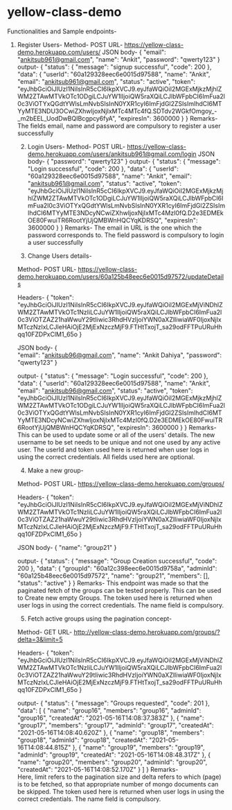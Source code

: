 # yellow-class-demo


Functionalities and Sample endpoints-

1. Register Users-
   Method- POST
   URL- https://yellow-class-demo.herokuapp.com/users/
   JSON body- {
      "email": "ankitsub961@gmail.com",
      "name": "Ankit",
      "password": "qwerty123" 
   }
   output- 
   {
        "status": {
            "message": "signup successful",
            "code": 200
        },
        "data": {
            "userId": "60a129328eec6e0015d97588",
            "name": "Ankit",
            "email": "ankitsub961@gmail.com",
            "status": "active",
            "token": "eyJhbGciOiJIUzI1NiIsInR5cCI6IkpXVCJ9.eyJfaWQiOiI2MGExMjkzMjhlZWM2ZTAwMTVkOTc1ODgiLCJuYW1lIjoiQW5raXQiLCJlbWFpbCI6ImFua2l0c3ViOTYxQGdtYWlsLmNvbSIsInN0YXR1cyI6ImFjdGl2ZSIsImlhdCI6MTYyMTE3NDU3OCwiZXhwIjoxNjIxMTc4MTc4fQ.SDTdv2WGkfOmgoy_-_m2bEEL_UodDwBQIBcgpcy6fyA",
            "expiresIn": 3600000
        }
    }
   Remarks- 
   The fields email, name and password are compulsory to register a user successfully


   2. Login Users-
   Method- POST
   URL- https://yellow-class-demo.herokuapp.com/users/ankitsub961@gmail.com/login
   JSON body- { 
      "password": "qwerty123" 
   }
   output- 
   {
        "status": {
            "message": "Login successful",
            "code": 200
        },
        "data": {
            "userId": "60a129328eec6e0015d97588",
            "name": "Ankit",
            "email": "ankitsub961@gmail.com",
            "status": "active",
            "token": "eyJhbGciOiJIUzI1NiIsInR5cCI6IkpXVCJ9.eyJfaWQiOiI2MGExMjkzMjhlZWM2ZTAwMTVkOTc1ODgiLCJuYW1lIjoiQW5raXQiLCJlbWFpbCI6ImFua2l0c3ViOTYxQGdtYWlsLmNvbSIsInN0YXR1cyI6ImFjdGl2ZSIsImlhdCI6MTYyMTE3NDcyNCwiZXhwIjoxNjIxMTc4MzI0fQ.D2e3EDMEkOE80FwuiTR6RootYjUjQMBWnHQCYqKDRSQ",
            "expiresIn": 3600000
        }
    }
   Remarks- 
   The email in URL is the one which the password corresponds to. The field password is compulsory to login a user successfully
   
   3. Change Users details- 

   Method- POST
   URL- https://yellow-class-demo.herokuapp.com/users/60a125b48eec6e0015d97572/updateDetails

   Headers- {
       "token": "eyJhbGciOiJIUzI1NiIsInR5cCI6IkpXVCJ9.eyJfaWQiOiI2MGExMjViNDhlZWM2ZTAwMTVkOTc1NzIiLCJuYW1lIjoiQW5raXQiLCJlbWFpbCI6ImFua2l0c3ViOTZAZ21haWwuY29tIiwic3RhdHVzIjoiYWN0aXZlIiwiaWF0IjoxNjIxMTczNzIxLCJleHAiOjE2MjExNzczMjF9.FTHtTxojT_sa29odFFTPuURuHhqq10FZDPxClM1_65o
   }

   JSON body- {  
      "email": "ankitsub96@gmail.com",
      "name": "Ankit Dahiya",
      "password": "qwerty123" 
   }

   output- 
   {
        "status": {
            "message": "Login successful",
            "code": 200
        },
        "data": {
            "userId": "60a129328eec6e0015d97588",
            "name": "Ankit",
            "email": "ankitsub96@gmail.com",
            "status": "active",
            "token": "eyJhbGciOiJIUzI1NiIsInR5cCI6IkpXVCJ9.eyJfaWQiOiI2MGExMjkzMjhlZWM2ZTAwMTVkOTc1ODgiLCJuYW1lIjoiQW5raXQiLCJlbWFpbCI6ImFua2l0c3ViOTYxQGdtYWlsLmNvbSIsInN0YXR1cyI6ImFjdGl2ZSIsImlhdCI6MTYyMTE3NDcyNCwiZXhwIjoxNjIxMTc4MzI0fQ.D2e3EDMEkOE80FwuiTR6RootYjUjQMBWnHQCYqKDRSQ",
            "expiresIn": 3600000
        }
    }
   Remarks- 
   This can be used to update some or all of the users' details. The new username to be set needs to be unique and not one used by any active user. 
   The userId and token used here is returned when user logs in using the correct credentials.
   All fields used here are optional.


   4. Make a new group- 

   Method- POST
   URL- https://yellow-class-demo.herokuapp.com/groups/

   Headers- {
       "token": "eyJhbGciOiJIUzI1NiIsInR5cCI6IkpXVCJ9.eyJfaWQiOiI2MGExMjViNDhlZWM2ZTAwMTVkOTc1NzIiLCJuYW1lIjoiQW5raXQiLCJlbWFpbCI6ImFua2l0c3ViOTZAZ21haWwuY29tIiwic3RhdHVzIjoiYWN0aXZlIiwiaWF0IjoxNjIxMTczNzIxLCJleHAiOjE2MjExNzczMjF9.FTHtTxojT_sa29odFFTPuURuHhqq10FZDPxClM1_65o
   }

   JSON body- { 
      "name": "group21" 
   }

   output- 
   {
        "status": {
            "message": "Group Creation successful",
            "code": 200
        },
        "data": {
            "groupId": "60a12c398eec6e0015d9758a",
            "adminId": "60a125b48eec6e0015d97572",
            "name": "group21",
            "members": [],
            "status": "active"
        }
    }
   Remarks- 
   This endpoint was made so that the paginated fetch of the groups can be tested properly.
   This can be used to Create new empty Groups. 
   The token used here is returned when user logs in using the correct credentials.
   The name field is compulsory. 


   5. Fetch active groups using the pagination concept- 

   Method- GET
   URL- http://yellow-class-demo.herokuapp.com/groups/?delta=3&limit=5

   Headers- {
       "token": "eyJhbGciOiJIUzI1NiIsInR5cCI6IkpXVCJ9.eyJfaWQiOiI2MGExMjViNDhlZWM2ZTAwMTVkOTc1NzIiLCJuYW1lIjoiQW5raXQiLCJlbWFpbCI6ImFua2l0c3ViOTZAZ21haWwuY29tIiwic3RhdHVzIjoiYWN0aXZlIiwiaWF0IjoxNjIxMTczNzIxLCJleHAiOjE2MjExNzczMjF9.FTHtTxojT_sa29odFFTPuURuHhqq10FZDPxClM1_65o
   } 

   output- 
   {
        "status": {
            "message": "Groups requested",
            "code": 201
        },
        "data": [
            {
            "name": "group16",
            "members": "group16",
            "adminId": "group16",
            "createdAt": "2021-05-16T14:08:37.383Z"
            },
            {
            "name": "group17",
            "members": "group17",
            "adminId": "group17",
            "createdAt": "2021-05-16T14:08:40.620Z"
            },
            {
            "name": "group18",
            "members": "group18",
            "adminId": "group18",
            "createdAt": "2021-05-16T14:08:44.815Z"
            },
            {
            "name": "group19",
            "members": "group19",
            "adminId": "group19",
            "createdAt": "2021-05-16T14:08:48.317Z"
            },
            {
            "name": "group20",
            "members": "group20",
            "adminId": "group20",
            "createdAt": "2021-05-16T14:08:52.170Z"
            }
        ]
    }
   Remarks-   
   Here, limit refers to the pagination size and delta refers to which (page) is to be fetched, so that appropriate number of mongo documents can be skipped.
   The token used here is returned when user logs in using the correct credentials.
   The name field is compulsory. 
